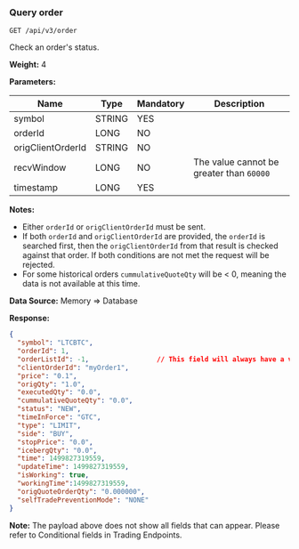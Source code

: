 ### Query order 

```
GET /api/v3/order
```

Check an order's status.

**Weight:**
4

**Parameters:**

| Name | Type | Mandatory | Description |
| --- | --- | --- | --- |
| symbol | STRING | YES |  |
| orderId | LONG | NO |  |
| origClientOrderId | STRING | NO |  |
| recvWindow | LONG | NO | The value cannot be greater than `60000` |
| timestamp | LONG | YES |  |

**Notes:**

* Either `orderId` or `origClientOrderId` must be sent.
* If both `orderId` and `origClientOrderId` are provided, the `orderId` is searched first, then the `origClientOrderId` from that result is checked against that order. If both conditions are not met the request will be rejected.
* For some historical orders `cummulativeQuoteQty` will be < 0, meaning the data is not available at this time.

**Data Source:**
Memory => Database

**Response:**

```json
{  
  "symbol": "LTCBTC",  
  "orderId": 1,  
  "orderListId": -1,                 // This field will always have a value of -1 if not an order list.  
  "clientOrderId": "myOrder1",  
  "price": "0.1",  
  "origQty": "1.0",  
  "executedQty": "0.0",  
  "cummulativeQuoteQty": "0.0",  
  "status": "NEW",  
  "timeInForce": "GTC",  
  "type": "LIMIT",  
  "side": "BUY",  
  "stopPrice": "0.0",  
  "icebergQty": "0.0",  
  "time": 1499827319559,  
  "updateTime": 1499827319559,  
  "isWorking": true,  
  "workingTime":1499827319559,  
  "origQuoteOrderQty": "0.000000",  
  "selfTradePreventionMode": "NONE"  
}
```

**Note:** The payload above does not show all fields that can appear. Please refer to Conditional fields in Trading Endpoints.